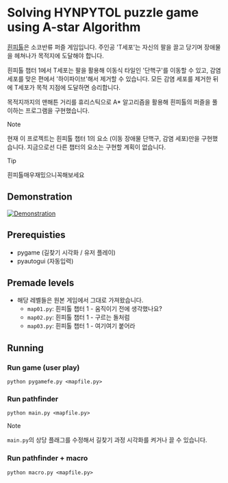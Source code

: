 # Solving HYNPYTOL puzzle game using A-star Algorithm

[흰피톨](https://store.steampowered.com/app/2520000/HYNPYTOL/)은 소코반류 퍼즐 게임입니다. 주인공 'T세포'는 자신의 팔을 끌고 당기며 장애물을 헤쳐나가 목적지에 도달해야 합니다.

흰피톨 챕터 1에서 T세포는 팔을 활용해 이동식 타일인 '단핵구'를 이동할 수 있고, 감염 세포를 맞은 편에서 '하이파이브'해서 제거할 수 있습니다. 모든 감염 세포를 제거한 뒤에 T세포가 목적 지점에 도달하면 승리합니다.

목적지까지의 맨해튼 거리를 휴리스틱으로 A\* 알고리즘을 활용해 흰피톨의 퍼즐을 풀이하는 프로그램을 구현했습니다.

> [!NOTE]
> 현재 이 프로젝트는 흰피톨 챕터 1의 요소 (이동 장애물 단핵구, 감염 세포)만을 구현했습니다. 지금으로선 다른 챕터의 요소는 구현할 계획이 없습니다.

> [!TIP]
> 흰피톨매우재밌으니꼭해보세요

## Demonstration

[![Demonstration](http://img.youtube.com/vi/GRuGJUeIGx0/0.jpg)](https://www.youtube.com/watch?v=GRuGJUeIGx0)

## Prerequisties

-   pygame (길찾기 시각화 / 유저 플레이)
-   pyautogui (자동입력)

## Premade levels

-   해당 레벨들은 원본 게임에서 그대로 가져왔습니다.
    -   `map01.py`: 흰피톨 챕터 1 - 움직이기 전에 생각했나요?
    -   `map02.py`: 흰피톨 챕터 1 - 구르는 돌처럼
    -   `map03.py`: 흰피톨 챕터 1 - 여기여기 붙어라

## Running

### Run game (user play)

```
python pygamefe.py <mapfile.py>
```

### Run pathfinder

```
python main.py <mapfile.py>
```

> [!NOTE]
> `main.py`의 상당 플래그를 수정해서 길찾기 과정 시각화를 켜거나 끌 수 있습니다.

### Run pathfinder + macro

```
python macro.py <mapfile.py>
```
